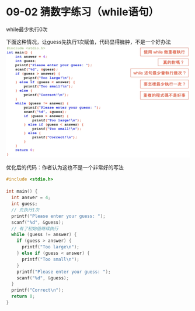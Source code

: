 # 09-02 猜数字练习（while语句）

while最少执行0次

下面这种情况，让guess先执行1次赋值，代码显得臃肿，不是一个好办法
![图片](pics//pic-1.jpg)

优化后的代码：作者认为这也不是一个非常好的写法
```c++
#include <stdio.h>

int main() {
  int answer = 4;
  int guess;
  // 先执行1次
  printf("Please enter your guess: ");
  scanf("%d", &guess);
  // 有了初始值继续执行
  while (guess != answer) {
    if (guess > answer) {
      printf("Too large\n");
    } else if (guess < answer) {
      printf("Too small\n");
    }
    printf("Please enter your guess: ");
    scanf("%d", &guess);
  }
  printf("Correct\n");
  return 0;
}
```